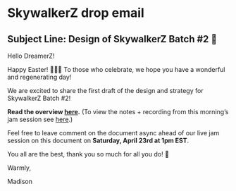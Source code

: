 # SkywalkerZ drop email

## Subject Line: Design of SkywalkerZ Batch #2 🚀

Hello DreamerZ! 

Happy Easter! 🐰💐🐣 To those who celebrate, we hope you have a wonderful and regenerating day! 

We are excited to share the first draft of the design and strategy for SkywalkerZ Batch #2! 

**Read the overview [here](An%20Overview%20SkywalkerZ%20Batch%20#2%20Drop%2033f3d38ae4b545bb8649e5b7e11f7c6e.md).** (To view the notes + recording from this morning’s jam session see [here](../../../Evergreen%20Documents%20976d2984e99f4146b4283457a2303a7c/Evergreen%20Documents%20Database%20db1ccc6322ae474dba4b59d6b687d080/Dream%20DAO%20Events%205eb4b870ef7643a4986aa5b6f0fdb3b8/Dream%20DAO%20Events%200612daaf307c45b988a66d425cab4dda/Dream%20DAO%20NFT%20Jam%20%F0%9F%A5%81%20de3e520e83164a41b0d43f5e7419da46.md).)

Feel free to leave comment on the document async ahead of our live jam session on this document on **Saturday, April 23rd at 1pm EST**. 

You all are the best, thank you so much for all you do! 🌱

Warmly,

Madison